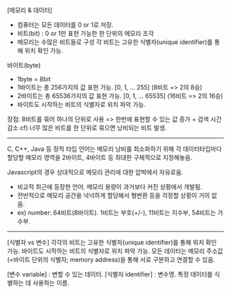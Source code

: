 [메모리 & 데이터]

- 컴퓨터는 모든 데이터를 0 or 1로 저장.
- 비트(bit) : 0 or 1만 표현 가능한 한 단위의 메모리 조각
- 메모리는 수많은 비트들로 구성
  각 비트는 고유한 식별자(unique identifier)를 통해 위치 확인 가능.

바이트(byte)

- 1byte = 8bit
- 1바이트는 총 256가지의 값 표현 가능. [0, 1, ... 255] (8비트 => 2의 8승)
- 2바이트는 총 65536가지의 값 표현 가능. [0, 1, ... 65535] (16비트 => 2의 16승)
- 바이트도 시작하는 비트의 식별자로 위치 파악 가능.

장점: 8비트를 묶어 하나의 단위로 사용 => 한번에 표현할 수 있는 값 증가 + 검색 시간 감소
cf) 너무 많은 비트를 한 단위로 묶으면 낭비되는 비트 발생.

---

C, C++, Java 등 정적 타입 언어는 메모리 낭비를 최소화하기 위해
각 데이터타입마다 할당할 메모리 영역을 2바이트, 4바이트 등 최대한 구체적으로 지정해놓음.

Javascript의 경우 상대적으로 메모리 관리에 대한 압박에서 자유로움.

- 비교적 최근에 등장한 언어. 메모리 용량이 과거보다 커진 상황에서 개발됨.
- 전반적으로 메모리 공간을 넉넉하게 할당해서 형변환 등을 걱정할 상황이 거의 없음.
- ex) number: 64비트(8바이트). 1비트는 부호(+/-), 11비트는 지수부, 54비트는 가수부.

---

[식별자 vs 변수]
각각의 비트는 고유한 식별자(unique identifier)를 통해 위치 확인 가능.
바이트도 시작하는 비트의 식별자로 위치 파악 가능.
모든 데이터는 메모리 주소값(=바이트 단위의 식별자; memory address)을 통해 서로 구분하고 연결할 수 있음.

[변수 variable] : 변할 수 있는 데이터.
[식별자 identifier] : 변수명. 특정 데이터를 식별하는 데 사용하는 이름.
